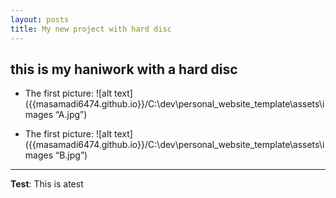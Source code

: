 ```yaml
---
layout: posts
title: My new project with hard disc
---
```


## this is my haniwork with a hard disc

- The first picture:
![alt text]({{masamadi6474.github.io}}/C:\dev\personal_website_template\assets\images “A.jpg”)


- The first picture:
![alt text]({{masamadi6474.github.io}}/C:\dev\personal_website_template\assets\images “B.jpg”)

---
**Test**: This is atest
